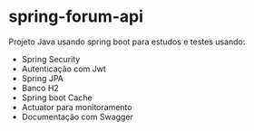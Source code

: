 # spring-forum-api
Projeto Java usando spring boot para estudos e testes usando:

* Spring Security
* Autenticação com Jwt
* Spring JPA
* Banco H2
* Spring boot Cache
* Actuator para monitoramento
* Documentação com Swagger
